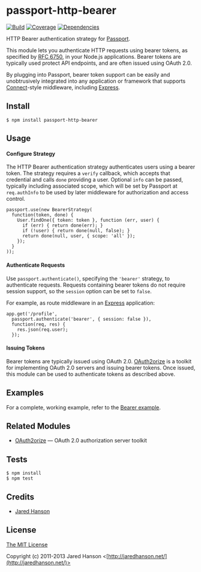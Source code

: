 # passport-http-bearer

[![Build](https://travis-ci.org/jaredhanson/passport-http-bearer.png)](http://travis-ci.org/jaredhanson/passport-http-bearer)
[![Coverage](https://coveralls.io/repos/jaredhanson/passport-http-bearer/badge.png)](https://coveralls.io/r/jaredhanson/passport-http-bearer)
[![Dependencies](https://david-dm.org/jaredhanson/passport-http-bearer.png)](http://david-dm.org/jaredhanson/passport-http-bearer)


HTTP Bearer authentication strategy for [Passport](http://passportjs.org/).

This module lets you authenticate HTTP requests using bearer tokens, as
specified by [RFC 6750](http://tools.ietf.org/html/rfc6750), in your Node.js
applications.  Bearer tokens are typically used protect API endpoints, and are
often issued using OAuth 2.0.

By plugging into Passport, bearer token support can be easily and unobtrusively
integrated into any application or framework that supports
[Connect](http://www.senchalabs.org/connect/)-style middleware, including
[Express](http://expressjs.com/).

## Install

    $ npm install passport-http-bearer

## Usage

#### Configure Strategy

The HTTP Bearer authentication strategy authenticates users using a bearer
token.  The strategy requires a `verify` callback, which accepts that
credential and calls `done` providing a user.  Optional `info` can be passed,
typically including associated scope, which will be set by Passport at
`req.authInfo` to be used by later middleware for authorization and access
control.

    passport.use(new BearerStrategy(
      function(token, done) {
        User.findOne({ token: token }, function (err, user) {
          if (err) { return done(err); }
          if (!user) { return done(null, false); }
          return done(null, user, { scope: 'all' });
        });
      }
    ));

#### Authenticate Requests

Use `passport.authenticate()`, specifying the `'bearer'` strategy, to
authenticate requests.  Requests containing bearer tokens do not require session
support, so the `session` option can be set to `false`.

For example, as route middleware in an [Express](http://expressjs.com/)
application:

    app.get('/profile', 
      passport.authenticate('bearer', { session: false }),
      function(req, res) {
        res.json(req.user);
      });

#### Issuing Tokens

Bearer tokens are typically issued using OAuth 2.0.  [OAuth2orize](https://github.com/jaredhanson/oauth2orize)
is a toolkit for implementing OAuth 2.0 servers and issuing bearer tokens.  Once
issued, this module can be used to authenticate tokens as described above.

## Examples

For a complete, working example, refer to the [Bearer example](https://github.com/jaredhanson/passport-http-bearer/tree/master/examples/bearer).

## Related Modules

- [OAuth2orize](https://github.com/jaredhanson/oauth2orize) — OAuth 2.0 authorization server toolkit

## Tests

    $ npm install
    $ npm test

## Credits

  - [Jared Hanson](http://github.com/jaredhanson)

## License

[The MIT License](http://opensource.org/licenses/MIT)

Copyright (c) 2011-2013 Jared Hanson <[http://jaredhanson.net/](http://jaredhanson.net/)>
